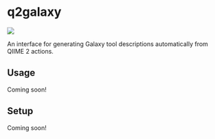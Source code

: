 # q2galaxy

[![](https://github.com/qiime2/q2galaxy/workflows/ci/badge.svg)](https://github.com/qiime2/q2galaxy/actions/workflows/ci.yml)

An interface for generating Galaxy tool descriptions automatically from
QIIME 2 actions.

## Usage

Coming soon!

## Setup

Coming soon!